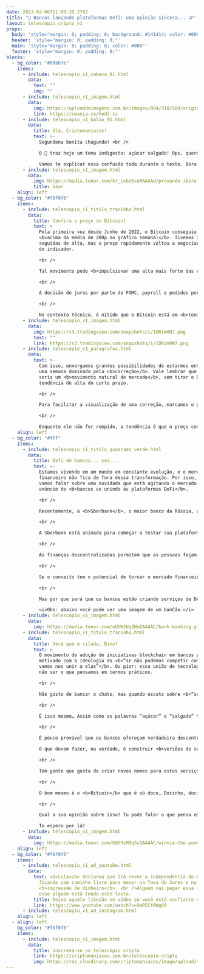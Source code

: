 ```yaml
---
date: 2023-02-06T11:09:20.278Z
title: "🏦 Bancos lançando plataformas Defi: uma opinião sincera... 🪙"
layout: telescopio_cripto_v1
props:
  body: 'style="margin: 0; padding: 0; background: #141414; color: #000"'
  header: 'style="margin: 0; padding: 0;"'
  main: 'style="margin: 0; padding: 0; color: #000"'
  footer: 'style="margin: 0; padding: 0;"'
blocks:
  - bg_color: "#00bb7e"
    items:
      - include: telescopio_v1_cabeca_01.html
        data:
          text: ""
          img: ""
      - include: telescopio_v1_imagem.html
        data:
          img: https://uploaddeimagens.com.br/images/004/318/584/original/HODL_Newsletter_Botao.png?1675083329
          link: https://cmania.co/hodl-tc
      - include: telescopio_v1_balao_01.html
        data:
          title: Olá, Criptomaníacos!
          text: >-
            Segundona bonita chagando! <br />

            O 🔭 traz hoje um tema indigesto: açúcar salgado! Ops, quero dizer... DeFi de banco! <br />

            Vamos te explicar essa confusão toda durante o texto. Bora para a leitura!
      - include: telescopio_v1_imagem.html
        data:
          img: https://media.tenor.com/kr_LnGe5coMAAAAd/provando-ibere-thenorio.gif
          title: bear
    align: left
  - bg_color: "#f0f0f0"
    items:
      - include: telescopio_v1_titulo_tracinho.html
        data:
          title: Confira o preço do Bitcoin!
          text: >
            Pela primeira vez desde Junho de 2022, o Bitcoin conseguiu fechar
            <b>acima da média de 200p no gráfico semanal</b>. Tivemos 3 semanas
            seguidas de alta, mas o preço rapidamente voltou a negociar abaixo
            do indicador.

            <br />

            Tal movimento pode <b>impulsionar uma alta mais forte das cotações</b>, porém, não podemos esquecer que a semana está iniciando cheia de <b>dados econômicos relevantes e decisão de juros americana</b>, logo no dia 01/02, quarta-feira.

            <br />

            A decisão de juros por parte do FOMC, payroll e pedidos por seguros desemprego tendem a trazer <b>volatilidade</b> para o mercado, sendo que se qualquer um desses dados vierem com um contexto negativo para a renda variável e ativos de risco, isso pode ser o catalisador de uma correção já iminente para o mercado.

            <br />

            No contexto técnico, é nítido que o Bitcoin está em <b>tendência de alta</b> no curto prazo (porém, dentro de uma tendência de baixa no médio e longo prazo). <br />Sendo assim, uma correção da tendência de alta poderia acontecer, levando a uma nova formação de fundo ascendente na direção dos suportes marcados no gráfico em amarelo.
      - include: telescopio_v1_imagem.html
        data:
          img: https://s3.tradingview.com/snapshots/i/IORim0N7.png
          text: ""
          link: https://s3.tradingview.com/snapshots/i/IORim0N7.png
      - include: telescopio_v1_paragrafos.html
        data:
          text: >-
            Com isso, enxergamos grandes possibilidades de estarmos entrando em
            uma semana dominada pela <b>correção</b>. Vale lembrar que esse
            seria um <b>movimento natural de mercado</b>, sem tirar o Bitcoin da
            tendência de alta do curto prazo.

            <br />

            Para facilitar a visualização de uma correção, marcamos o gráfico com uma linha rosa <b>($22.700)</b>, um nível de gatilho para uma correção do Bitcoin. 

            <br />

            Enquanto ele não for rompido, a tendência é que o preço continue subindo, mesmo que de forma eufórica, podendo buscar os próximos objetivos sinalizados no gráfico com linhas brancas <b>($25.200 e $27.800)</b>.
    align: left
  - bg_color: "#fff"
    items:
      - include: telescopio_v1_titulo_quadrado_verde.html
        data:
          title: Defi de bancos... sei...
          text: >-
            Estamos vivendo em um mundo em constante evolução, e o mercado
            financeiro não fica de fora dessa transformação. Por isso, hoje
            vamos falar sobre uma novidade que está agitando o mercado: o
            anúncio de <b>bancos se unindo às plataformas DeFi</b>.

            <br />

            Recentemente, a <b>Sberbank</b>, o maior banco da Rússia, anunciou seus planos de embarcar nessa jornada e lançar uma plataforma <b>DeFi</b> nos próximos meses.

            <br />

            A Sberbank está animada para começar a testar sua plataforma em março, e espera iniciar suas operações comerciais até o final de abril. A plataforma será baseada na blockchain <b>Ethereum</b>, a segunda criptomoeda com maior capitalização de mercado após o bitcoin.

            <br />

            As finanças descentralizadas permitem que as pessoas façam transações financeiras, como empréstimos, investimentos e poupanças, usando a tecnologia blockchain. 

            <br />

            Se o conceito tem o potencial de tornar o mercado financeiro mais <b>democrático, eficiente e acessível</b>, por outro lado, essas plataformas ainda são muito novas e <b>vulneráveis a fraudes</b> e lavagem de dinheiro. No ano passado, bilhões de dólares foram hackeados no mercado cripto, e uma grande parte desse valor estava em plataformas DeFi.

            <br />

            Mas por que será que os bancos estão criando serviços de DeFi?<br />

            <i>Obs: abaixo você pode ver uma imagem de um banCão.</i>
      - include: telescopio_v1_imagem.html
        data:
          img: https://media.tenor.com/eUUWJUgZWmIAAAAC/bank-banking.gif
      - include: telescopio_v1_titulo_tracinho.html
        data:
          title: Será que é cilada, Bino?
          text: >
            O movimento de adoção de iniciativas blockchain em bancos parece
            motivado com a ideologia do <b>“se não podemos competir com elas,
            vamos nos unir a elas”</b>. Ou pior: essa união de tecnologias pode
            não ser o que pensamos em termos práticos.

            <br />

            Não gosto de bancar o chato, mas quando escuto sobre <b>“serviço de finanças descentralizadas providos por bancos”</b> me soa como escutar sobre <b>“açúcar salgado”</b>.

            <br />

            É isso mesmo… Assim como as palavras “açúcar” e “salgado” trazem ideias opostas, é dessa forma que os termos ”DeFi” e “bancos” se parecem quando estão na mesma frase.

            <br />

            É pouco provável que os bancos ofereçam verdadeira descentralização, privacidade e anonimato. <br />

            O que devem fazer, na verdade, é construir <b>versões de seus negócios centralizados em ambientes descentralizados</b>. Na melhor das hipóteses, será um misto de oportunidades cripto dentro de uma plataforma gerida pelo banco.

            <br />

            Tem gente que gosta de criar novos nomes para estes serviços… Já ouvi o termo <b>CeDeFi</b>. Que seria a junção de CeFi (finanças centralizadas) com DeFi. Olha aí o “açúcar salgado” aparecendo: “Defi centralizado”.

            <br />

            O bom mesmo é o <b>Bitcoin</b> que é só doce… Docinho, docinho como mel. E sem contradições!

            <br />

            Qual a sua opinião sobre isso? Tu pode falar o que pensa em nossas redes sociais. <br />

            Te espero por lá!
      - include: telescopio_v1_imagem.html
        data:
          img: https://media.tenor.com/bQ59sM9qScQAAAAC/winnie-the-pooh-honey.gif
    align: left
  - bg_color: "#f0f0f0"
    items:
      - include: telescopio_v1_ad_youtube.html
        data:
          text: <b>Lula</b> declarou que irá rever a independência do Banco Central,
            ficando com caminho livre para mexer na Taxa de Juros e na
            <b>impressão de dinheiro</b>. <br />Alguém vai pagar essa conta... e
            esse alguém está lendo este texto.
          title: Deixa aquele likezão no vídeo se você está confiante no BTC!
          link: https://www.youtube.com/watch?v=XeR5CfAWgV0
      - include: telescopio_v1_ad_instagram.html
    align: left
  - align: left
    bg_color: "#f0f0f0"
    items:
      - include: telescopio_v1_imagem.html
        data:
          title: inscreva-se no telescópio cripto
          link: https://criptomaniacos.com.br/telescopio-cripto
          img: https://res.cloudinary.com/criptomaniacos/image/upload/v1662133224/telescopio/inscreva-se-telescopio.png
---
```

